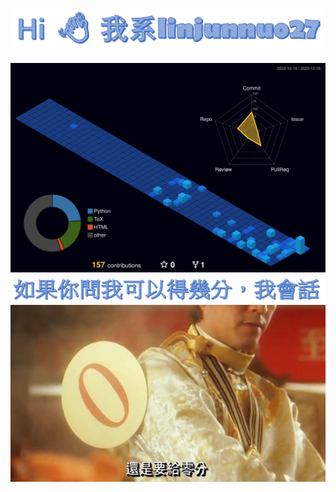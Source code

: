 # <div align="center"> <img src="ljn.png" width=700 /></div>





<div align="center">  <img src="profile-3d-contrib/profile-night-view.svg" width="700" /> </div>








<div align="center"> <img src="type.png" width=700 /></div>
<div align="center"> <img src="bgg.png" width="700"> </div>
